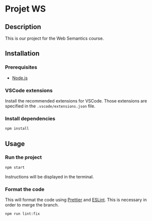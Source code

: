 # Projet WS

## Description

This is our project for the Web Semantics course.

## Installation

### Prerequisites

- [Node.js](https://nodejs.org/en/)

### VSCode extensions

Install the recommended extensions for VSCode. Those extensions are specified in the `.vscode/extensions.json` file.

### Install dependencies

```bash
npm install
```

## Usage

### Run the project

```bash
npm start
```

Instructions will be displayed in the terminal.

### Format the code

This will format the code using [Prettier](https://prettier.io/) and [ESLint](https://eslint.org/). This is necessary in order to merge the branch.

```bash
npm run lint:fix
```
